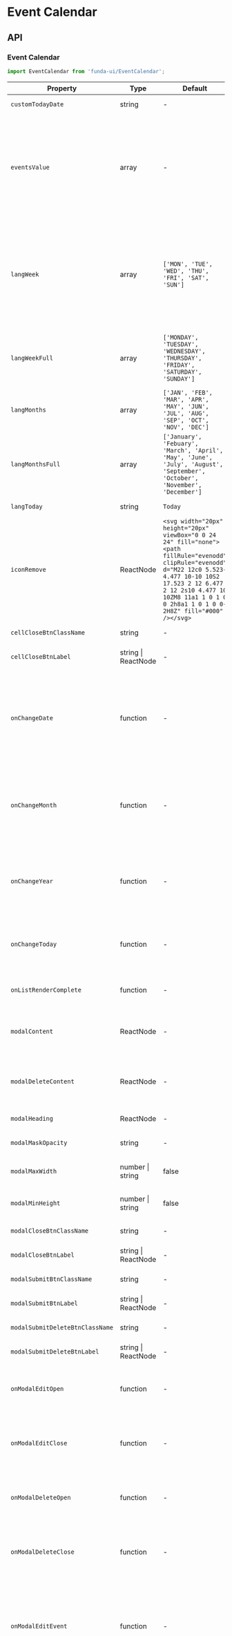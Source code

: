# Event Calendar


## API

### Event Calendar
```js
import EventCalendar from 'funda-ui/EventCalendar';
```
| Property | Type | Default | Description | Required |
| --- | --- | --- | --- | --- |
| `customTodayDate` | string  | - | Specify a default today. such as `2023-11-16` | - |
| `eventsValue` | array  | - | Specify the default value for all events. Its properties are described below in the documentation. such as `[{id:1,date:'2023-11-20',time:'',data:'event 1'},{id:2,date:'2023-9-22',time:'',data:'event 2'},{id:3,date:'2023-09-12',time:'',data:'<del>very long event string</del> here, event 3',eventStyles:{background:'rgb(255, 240, 227)'}}]` | - |
| `langWeek` | array  | `['MON', 'TUE', 'WED', 'THU', 'FRI', 'SAT', 'SUN']` | Localization in the component of week sequence. <blockquote>Support html tags. <br />such as `['<small>MON</small>', '<small>TUE</small>', '<small>WED</small>', '<small>THU</small>', '<small>FRI</small>', '<small>SAT</small>', '<small>SUN</small>']`</blockquote> | - |
| `langWeekFull` | array  | `['MONDAY', 'TUESDAY', 'WEDNESDAY', 'THURSDAY', 'FRIDAY', 'SATURDAY', 'SUNDAY']` | Localization in the component of full week sequence. <blockquote>This attribute is not valid yet</blockquote> | - |
| `langMonths` | array  | `['JAN', 'FEB', 'MAR', 'APR', 'MAY', 'JUN', 'JUL', 'AUG', 'SEP', 'OCT', 'NOV', 'DEC']` | Localization in the component of months sequence. | - |
| `langMonthsFull` | array  | `['January', 'Febuary', 'March', 'April', 'May', 'June', 'July', 'August', 'September', 'October', 'November', 'December']` | Localization in the component of full months sequence. | - |
| `langToday` | string  | `Today`| Localization in the component of today button. | - |
| `iconRemove` | ReactNode  | `<svg width="20px" height="20px" viewBox="0 0 24 24" fill="none"><path fillRule="evenodd" clipRule="evenodd" d="M22 12c0 5.523-4.477 10-10 10S2 17.523 2 12 6.477 2 12 2s10 4.477 10 10ZM8 11a1 1 0 1 0 0 2h8a1 1 0 1 0 0-2H8Z" fill="#000" /></svg>` | The label of the button to delete current item, if it is not set, only the SVG icon will be included | - |
| `cellCloseBtnClassName` | string  | - | Specify a class for close button of cell | - |
| `cellCloseBtnLabel` | string \| ReactNode  | - | Set a piece of text or HTML code for the close button of cell | - |
| `onChangeDate` | function  | - | Call a function when a date area is clicked. It returns two values. <br /> <ol><li>The one is an HTMLElement of this area (**HTMLElement**) </li><li>The second parameter is the current value (**JSON Object**) </li></ol> | - |
| `onChangeMonth` | function  | - | Called when the date moves to a new month. The function receives the selected month (0-11). Triggered when the previous, next or month selection button is clicked. It returns only one value which is the current value (**JSON Object**) | - |
| `onChangeYear` | function  | - | Called when the date moves to a new year. The function receives the selected year. Triggered when the year selection button is clicked. It returns only one value which is the current value (**JSON Object**) | - |
| `onChangeToday` | function  | - | Called when the date moves to today. Triggered when the today selection button is clicked. It returns only one value which is the current value (**JSON Object**) | - |
| `onListRenderComplete` | function  | - | Call a function when the list has been rendered complately. It doesn't have any return value | - |
| `modalContent` | ReactNode  | - | **For `<ModalDialog />`** Customize the content in the pop-up window, usually form controls. See the case at the bottom of the document. | - |
| `modalDeleteContent` | ReactNode  | - | **For `<ModalDialog />`** Customize the content in the pop-up window (the part used for deletion), usually a form control, see the case at the bottom of the document. | - |
| `modalHeading` | ReactNode  | - | **For `<ModalDialog />`** Set a window title | - |
| `modalMaskOpacity` | string  | - | **For `<ModalDialog />`** The mask opacity. The value is in the range *0.0* to *1.0* | - |
| `modalMaxWidth` | number \| string  | false | **For `<ModalDialog />`** Custom modal max-width whick need a unit string. Such as: `200px` | - |
| `modalMinHeight` | number \| string  | false | **For `<ModalDialog />`** Custom modal max-height whick need a unit string. Such as: `auto` | - |
| `modalCloseBtnClassName` | string  | - | **For `<ModalDialog />`** Specify a class for close button | - |
| `modalCloseBtnLabel` | string \| ReactNode  | - | **For `<ModalDialog />`** Set a piece of text or HTML code for the close button | - |
| `modalSubmitBtnClassName` | string  | - | **For `<ModalDialog />`** Specify a class for submit button | - |
| `modalSubmitBtnLabel` | string \| ReactNode  | - | **For `<ModalDialog />`** Set a piece of text or HTML code for the submit button | - |
| `modalSubmitDeleteBtnClassName` | string  | - | **For `<ModalDialog />`** Specify a class for delete button | - |
| `modalSubmitDeleteBtnLabel` | string \| ReactNode  | - | **For `<ModalDialog />`** Set a piece of text or HTML code for the delete button | - |
| `onModalEditOpen` | function  | - | **For `<ModalDialog />`** Call a function when the EDIT modal is opened. It returns only one value which is the current value (**JSON Object**). | - |
| `onModalEditClose` | function  | - | **For `<ModalDialog />`** Call a function when the EDIT modal is closed. It returns a callback value which is the trigger object It returns only one value which is the current value (**JSON Object**). | - |
| `onModalDeleteOpen` | function  | - | **For `<ModalDialog />`** Call a function when the DELETE modal is opened. It returns only one value which is the current value (**JSON Object**). | - |
| `onModalDeleteClose` | function  | - | **For `<ModalDialog />`** Call a function when the DELETE modal is closed. It returns a callback value which is the trigger object It returns only one value which is the current value (**JSON Object**). | - |
| `onModalEditEvent` | function  | - | **For `<ModalDialog />`** Call a function when the EDIT modal is submitted. It returns two callback values. <br /> <ol><li>The first is the current value (**JSON Object**)</li><li>The second is the closing event (**Function**)</li></ol> | - |
| `onModalDeleteEvent` | function  | - | **For `<ModalDialog />`** Call a function when the DELETE modal is submitted. It returns two callback values. <br /> <ol><li>The first is the current value (**JSON Object**)</li><li>The second is the closing event (**Function**)</li></ol> | - |



---

JSON Object Literals configuration properties of the `eventsValue`:

| Property | Type | Default | Description | Required |
| --- | --- | --- | --- | --- |
| `id` | string \| number | - | Item ID. | ✅ |
| `date` | string | - | Date of item. such as `2023-11-02` | ✅ |
| `time` | string | - | Date of item. such as `25:33:00` | ✅ |
| `data` | string | - | Specify the value for event  <blockquote>Support html tags</blockquote> | ✅ |
| `eventStyles` | React.CSSProperties | - | Use inline styles to event area. such as `{ backgroundColor: "red", fontSize: "12px" }` | - |



## Examples

```js
import React from "react";
import EventCalendar from 'funda-ui/EventCalendar';

// component styles
import 'funda-ui/EventCalendar/index.css';

export default () => {

    return (
        <>
            
            <EventCalendar />
            <EventCalendar customTodayDate="2023-02-14" />
                  
        </>
    );
}
```


## Change language

```js
import React from "react";
import EventCalendar from 'funda-ui/EventCalendar';

// component styles
import 'funda-ui/EventCalendar/index.css';

export default () => {

    return (
        <>
            <EventCalendar 
                langWeek={['星期一', '星期二', '星期三', '星期四', '星期五', '星期六', '星期日']}
                langMonths={['一月', '二月', '三月', '四月', '五月', '六月', '七月', '八月', '九月', '十月', '十一月', '十二月']}
                langMonthsFull={['一月', '二月', '三月', '四月', '五月', '六月', '七月', '八月', '九月', '十月', '十一月', '十二月']}
                langToday="今天"
            />
                  
        </>
    );
}
```

## Has Modal Dialog & Event Planning

The capabilities like multi-day events, responsiveness are supported.

```js
import React, { useState, useEffect, useRef } from "react";
import EventCalendar from 'funda-ui/EventCalendar';

// component styles
import 'funda-ui/EventCalendar/index.css';


/**
 * Serialize form values
 * @param  {Array} types   - An array of field strings.
 * @param {HTMLFormElement} form      - Element
 * @returns Array
 */
function serializeArray(form: HTMLFormElement, types: string[] = ['input', 'textarea', 'select', 'checkbox', 'progress', 'datalist']) {

    const objects: any[] = [];
    const fieldsTypes = types;
    
    fieldsTypes.map((item, index) => {
        const fields: any = form.getElementsByTagName(item);
        for (let i = 0; i < fields.length; i++) {

            const _name = fields[i].getAttribute("name");
            let _value = fields[i].value;

            // if field is Array
            if ( _name !== null && _name.match(/(\[.*?\])/gi) ) {
                const inputs = form.querySelectorAll("[name='"+_name+"']");
                const _arrFieldValue = [];
                for (let j = 0; j < inputs.length; j++) {
                    const _arrField: any = inputs[j];
                    _arrFieldValue.push(_arrField.value);
                }

                _value = _arrFieldValue;
            }

            
            //if checkbox or radio
            if ( fields[i].type === 'radio' || fields[i].type === 'checkbox' ) {
                if ( fields[i].checked === true ) {
                    objects[objects.length] = {
                        name: _name,
                        value: _value
                    };
                }
            } else {
                objects[objects.length] = {
                    name: _name,
                    value: _value
                };
            }
        

        }
    });

    // remove Duplicate objects from JSON Array
    const clean = objects.filter((item, index, self) => index === self.findIndex((t) => (t.name === item.name)));

    return clean;
}

/**
 * Object validation
 * @param {String} input
 * @return {boolean}
 */

function isEmpty(input: string | any[]) {
    if ( Array.isArray(input) ) {
        return input.some((str) => !str.replace(/\s/g, '').length === true )
    } else {
        return !input.replace(/\s/g, '').length === true;
    }
}

function validate(form: any, lang: any, callback: any) {

    const formData: any = {};
    const fieldsData: any = serializeArray(form);
    let fieldsCheck: boolean = true;
    let customFieldsCheck: boolean = true;

    // Step 1: everything is ok  
    //-------------
    // required fields
    const emptyFieldsCheck = fieldsData.every((item: any, index: number) => {

        if (item.name !== null && item.name !== '') {
            formData[item.name] = item.value;

            const _field = form.querySelector('[name="' + item.name + '"]');
            const fieldRequired = _field.getAttribute('required');
            if (fieldRequired !== null && fieldRequired !== 'false') {
                if (item.value === '' || isEmpty(item.value)) {

                    const _label = _field.dataset.requiredTitle;
                    window.alert(`${_label}${lang.empty}`);
                    return false;
                }
            }
        }

        return true;
    });

    //  merged result
    fieldsCheck = [emptyFieldsCheck, customFieldsCheck].every((item: boolean) => {
        return item;
    });


    // Step 2: everything is ok  
    //-------------
    if (fieldsCheck) {
        callback?.(formData);
    }
}


export default () => {

    // default data
    const defaultData = [
        {
            id: 1,
            date: '2023-11-20',
            time: '',
            data: 'event 1'
        },
        {
            id: 2,
            date: '2023-9-22',
            time: '',
            data: 'event 2'
        },
        {
            id: 3,
            date: '2023-09-12',
            time: '',
            data: 'event 3',
            eventStyles: {
                background: 'rgb(255, 240, 227)'
            }
        },
        {
            id: 4,
            date: '2023-11-24',
            time: '',
            data: '<del>very long event string</del> here, very long event string here ',
            eventStyles: {
                background: 'rgb(203, 228, 240)'
            }
        }
    ];
    const defaultCustomTodayDate = '2023-11-16';


    //----
    const LABEL_WIDTH = '100px';
    const formRef = useRef<any>(null);
    const formDeleteRef = useRef<any>(null);

    const [data, setData] = useState<any>(null);
    const [updateCalendarData, setUpdateCalendarData] = useState<boolean>(false);
    const [modalFormData, setModalFormData] = useState<any>(null);


    useEffect(() => {

        // update calendar data
        if (!updateCalendarData && defaultData.length > 0) {
            setData(defaultData);
            setUpdateCalendarData(true);
        }
    
    }, [defaultData, defaultCustomTodayDate]);


    return (
        <>
   
            <EventCalendar
                customTodayDate={defaultCustomTodayDate}
                eventsValue={data}
                modalMaxWidth="850px"
                modalHeading="Settings"
                modalCloseBtnClassName={'btn btn-secondary'}
                modalCloseBtnLabel="Cancel"
                modalSubmitBtnClassName={'btn btn-primary'}
                modalSubmitBtnLabel={<>Confirm</>}
                modalSubmitDeleteBtnLabel={<>Delete</>}
                modalDeleteContent={<>
                
                    <div ref={formDeleteRef}>

                        <input
                            tabIndex={-1}
                            type="hidden"
                            defaultValue={modalFormData ? modalFormData.id : ''}
                            name="post_id"
                        />
                        Are you sure?（ID: {modalFormData ? modalFormData.id : ''}）
                    </div>


                
                </>}
                modalContent={<>

                    <div ref={formRef}>



                        <div className="row mb-3">
                            <div className="text-end" style={{ width: LABEL_WIDTH }}>
                                Content
                            </div>
                            <div className="col">
                                <input
                                    className="form-control"
                                    type="text"
                                    defaultValue={modalFormData ? modalFormData.content : ''}
                                    name="post_title"
                                />
                            </div>
                        </div>
                        {/* ///////////// */}



                        <div className="row mb-3">
                            <div className="text-end" style={{ width: LABEL_WIDTH }}>
                                Post Date
                            </div>
                            <div className="col">
                                <input
                                    className="form-control"
                                    type="date"
                                    defaultValue={modalFormData ? modalFormData.date : ''}
                                    name="post_date"
                                />
                            </div>
                        </div>
                        {/* ///////////// */}


                    </div>


                </>}
                onModalEditOpen={(currentData: any) => {
                    setModalFormData({
                        id: currentData.id,
                        content: currentData.data,
                        date: currentData.date
                    })
                }}
                onModalDeleteOpen={(currentData: any) => {
                    setModalFormData({
                        id: currentData.id,
                        content: currentData.data,
                        date: currentData.date
                    })
                }}
                onModalEditEvent={(currentData: any, closewin: any) => {
                    console.log('currentData: ', currentData);

                    validate(formRef.current, {
                        success: 'Successfully',
                        empty: 'Do not empty'
                    }, (formData: any) => {
                        console.log('submit: ', formData);

                        // close the modal
                        closewin();
                    });


                }}
                onModalDeleteEvent={(currentData: any, closewin: any) => {
                    validate(formDeleteRef.current, {
                        success: 'Successfully',
                        empty: 'Do not empty'
                    }, (formData: any) => {
                        console.log('submit: ', formData);

                        // close the modal
                        closewin();
                    });

                }}
                onChangeDate={(e: any, currentData: any) => {
                    console.log(e.currentTarget.dataset.date, e.currentTarget.dataset.week); // 2023-11-22, 2
                    console.log(currentData); // {id: 0, date: '2023-11-22'}  or {id: 1, date: '2023-11-20', time: '', data: 'event 1'}
                }}
                onChangeMonth={(currentData: any) => {
                    console.log(currentData); // {day: '14', month: '03', year: '2024'}
                }}
                onChangeYear={(currentData: any) => {
                    console.log(currentData); // {day: '14', month: '03', year: '2030'}
                }}
                onChangeToday={(currentData: any) => {
                    console.log(currentData); // {day: '26', month: '03', year: '2024'}
                }}

            />       

                  
        </>
    );
}

```